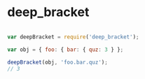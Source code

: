 # deep_bracket
```js

var deepBracket = require('deep_bracket');

var obj = { foo: { bar: { quz: 3 } };

deepBracket(obj, 'foo.bar.quz');
// 3
```
